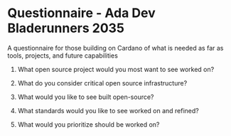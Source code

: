 # Questionnaire - Ada Dev Bladerunners 2035
A questionnaire for those building on Cardano of what is needed as far as tools, projects, and future capabilities

1. What open source project would you most want to see worked on?

1. What do you consider critical open source infrastructure?

1. What would you like to see built open-source?

1. What standards would you like to see worked on and refined?

1. What would you prioritize should be worked on?
